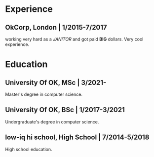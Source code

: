 # Experience

## OkCorp, London | 1/2015-7/2017

working very hard as a *JANITOR* and got paid **BIG**
dollars. Very cool experience.

# Education

## University Of OK, MSc | 3/2021-

Master's degree in computer science.

## University Of OK, BSc | 1/2017-3/2021

Undergraduate's degree in computer science.

## low-iq hi school, High School | 7/2014-5/2018

High school education.
